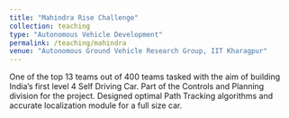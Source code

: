 ```yaml
---
title: "Mahindra Rise Challenge"
collection: teaching
type: "Autonomous Vehicle Development"
permalink: /teaching/mahindra
venue: "Autonomous Ground Vehicle Research Group, IIT Kharagpur"
---
```

One of the top 13 teams out of 400 teams tasked with the aim of building India’s first level 4 Self Driving Car. Part of the Controls and Planning division for the project. Designed optimal Path Tracking algorithms and accurate localization module for a full size car.

